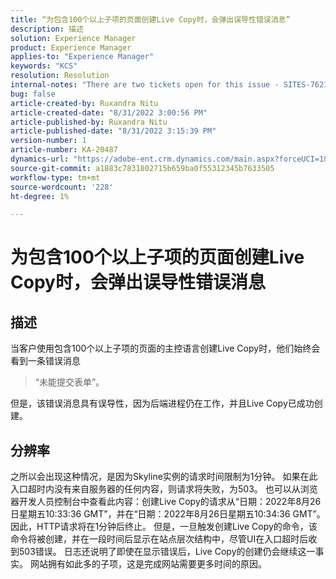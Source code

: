 ```yaml
---
title: “为包含100个以上子项的页面创建Live Copy时，会弹出误导性错误消息”
description: 描述
solution: Experience Manager
product: Experience Manager
applies-to: "Experience Manager"
keywords: "KCS"
resolution: Resolution
internal-notes: "There are two tickets open for this issue - SITES-7621 and SITES-7668"
bug: false
article-created-by: Ruxandra Nitu
article-created-date: "8/31/2022 3:00:56 PM"
article-published-by: Ruxandra Nitu
article-published-date: "8/31/2022 3:15:39 PM"
version-number: 1
article-number: KA-20487
dynamics-url: "https://adobe-ent.crm.dynamics.com/main.aspx?forceUCI=1&pagetype=entityrecord&etn=knowledgearticle&id=56d1d4b4-3d29-ed11-9db1-0022480861dd"
source-git-commit: a1883c7831802715b659ba0f55312345b7633505
workflow-type: tm+mt
source-wordcount: '228'
ht-degree: 1%

---
```


# 为包含100个以上子项的页面创建Live Copy时，会弹出误导性错误消息

## 描述


当客户使用包含100个以上子项的页面的主控语言创建Live Copy时，他们始终会看到一条错误消息


> “未能提交表单”。


但是，该错误消息具有误导性，因为后端进程仍在工作，并且Live Copy已成功创建。


## 分辨率


之所以会出现这种情况，是因为Skyline实例的请求时间限制为1分钟。
如果在此入口超时内没有来自服务器的任何内容，则请求将失败，为503。
也可以从浏览器开发人员控制台中查看此内容：创建Live Copy的请求从“日期：2022年8月26日星期五10:33:36 GMT”，并在“日期：2022年8月26日星期五10:34:36 GMT”。 因此，HTTP请求将在1分钟后终止。
但是，一旦触发创建Live Copy的命令，该命令将被创建，并在一段时间后显示在站点层次结构中，尽管UI在入口超时后收到503错误。 日志还说明了即使在显示错误后，Live Copy的创建仍会继续这一事实。 网站拥有如此多的子项，这是完成网站需要更多时间的原因。
